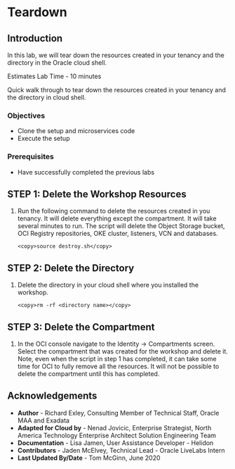 # Teardown

## Introduction

In this lab, we will tear down the resources created in your tenancy and the directory in the Oracle cloud shell.

Estimates Lab Time - 10 minutes

<if type="event-freetier">
Quick walk through to tear down the resources created in your tenancy and the directory in cloud shell.

[](youtube:vfj_hCDnp7g)
</if>

### Objectives

* Clone the setup and microservices code
* Execute the setup

### Prerequisites

* Have successfully completed the previous labs

## **STEP 1**: Delete the Workshop Resources

1. Run the following command to delete the resources created in you tenancy.  It will delete everything except the compartment.  It will take several minutes to run.  The script will delete the Object Storage bucket, OCI Registry repositories, OKE cluster, listeners, VCN and databases.

    ```
    <copy>source destroy.sh</copy>
    ```

## **STEP 2**: Delete the Directory

1. Delete the directory in your cloud shell where you installed the workshop.

    ```
    <copy>rm -rf <directory name></copy>
    ```

## **STEP 3**: Delete the Compartment

1. In the OCI console navigate to the Identity -> Compartments screen.  Select the compartment that was created for the workshop and delete it.  Note, even when the script in step 1 has completed, it can take some time for OCI to fully remove all the resources.  It will not be possible to delete the compartment until this has completed.

## Acknowledgements

* **Author** - Richard Exley, Consulting Member of Technical Staff, Oracle MAA and Exadata
* **Adapted for Cloud by** - Nenad Jovicic, Enterprise Strategist, North America Technology Enterprise Architect Solution Engineering Team
* **Documentation** - Lisa Jamen, User Assistance Developer - Helidon
* **Contributors** - Jaden McElvey, Technical Lead - Oracle LiveLabs Intern
* **Last Updated By/Date** - Tom McGinn, June 2020
